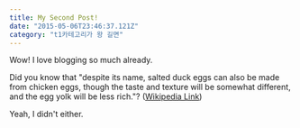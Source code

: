 ```yaml
---
title: My Second Post!
date: "2015-05-06T23:46:37.121Z"
category: "t1카테고리가 왕 길면"
---
```


Wow! I love blogging so much already.

Did you know that "despite its name, salted duck eggs can also be made from
chicken eggs, though the taste and texture will be somewhat different, and the
egg yolk will be less rich."?
([Wikipedia Link](https://en.wikipedia.org/wiki/Salted_duck_egg))

Yeah, I didn't either.
